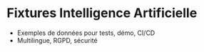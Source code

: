 # Fixtures Intelligence Artificielle

- Exemples de données pour tests, démo, CI/CD
- Multilingue, RGPD, sécurité
